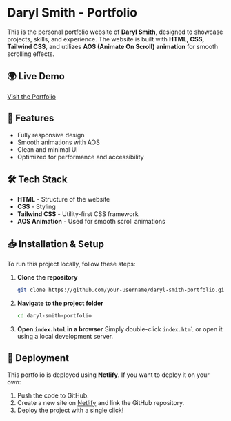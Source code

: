 # Daryl Smith - Portfolio

This is the personal portfolio website of **Daryl Smith**, designed to showcase projects, skills, and experience. The website is built with **HTML, CSS, Tailwind CSS**, and utilizes **AOS (Animate On Scroll) animation** for smooth scrolling effects.

## 🌍 Live Demo
[Visit the Portfolio](https://dyril-smith.netlify.app/)

## 🚀 Features
- Fully responsive design
- Smooth animations with AOS
- Clean and minimal UI
- Optimized for performance and accessibility

## 🛠️ Tech Stack
- **HTML** - Structure of the website
- **CSS** - Styling
- **Tailwind CSS** - Utility-first CSS framework
- **AOS Animation** - Used for smooth scroll animations

## 📥 Installation & Setup
To run this project locally, follow these steps:

1. **Clone the repository**
   ```sh
   git clone https://github.com/your-username/daryl-smith-portfolio.git
   ```
2. **Navigate to the project folder**
   ```sh
   cd daryl-smith-portfolio
   ```
3. **Open `index.html` in a browser**
   Simply double-click `index.html` or open it using a local development server.

## 📄 Deployment
This portfolio is deployed using **Netlify**. If you want to deploy it on your own:
1. Push the code to GitHub.
2. Create a new site on [Netlify](https://www.netlify.com/) and link the GitHub repository.
3. Deploy the project with a single click!







